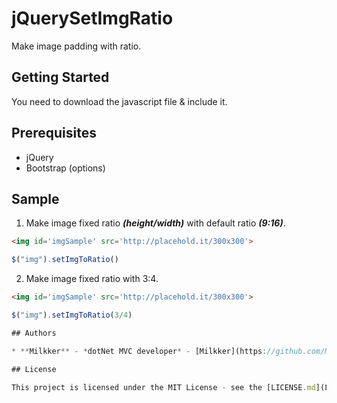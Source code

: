 # jQuerySetImgRatio
Make image padding with ratio.


## Getting Started

You need to download the javascript file & include it.

## Prerequisites
 - jQuery
 - Bootstrap (options)
 
## Sample
 1. Make image fixed ratio *__(height/width)__* with default ratio *__(9:16)__*.
```html
<img id='imgSample' src='http://placehold.it/300x300'>
```
```javascript
$("img").setImgToRatio()
```
 2. Make image fixed ratio with 3:4.
```html
<img id='imgSample' src='http://placehold.it/300x300'>
```
```javascript
$("img").setImgToRatio(3/4)

## Authors

* **Milkker** - *dotNet MVC developer* - [Milkker](https://github.com/Milkker)

## License

This project is licensed under the MIT License - see the [LICENSE.md](LICENSE.md) file for details

